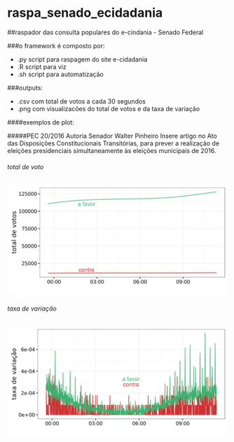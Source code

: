# raspa_senado_ecidadania

##raspador das consulta populares do e-cindania - Senado Federal

###o framework é composto por:
  * .py script para raspagem do site e-cidadania
  * .R script para viz
  * .sh script para automatização

###outputs:
  * .csv com total de votos a cada 30 segundos
  * .png com visualizacões do total de votos e da taxa de variação

####exemplos de plot:

#####PEC 20/2016 Autoria Senador Walter Pinheiro
Insere artigo no Ato das Disposições Constitucionais Transitórias, para prever a realização de eleições presidenciais simultaneamente às eleições municipais de 2016.

###### total de voto
![alt text](https://github.com/joaomeirelles/raspa_senado_ecidadania/blob/master/overview.png "Logo Title Text 1")

###### taxa de variação
![alt text](https://github.com/joaomeirelles/raspa_senado_ecidadania/blob/master/variacao.png "Logo Title Text 1")

